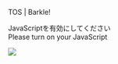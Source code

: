 TOS | Barkle!

JavaScriptを有効にしてください  
Please turn on your JavaScript

![](/static-assets/splash.png?1727355444342)